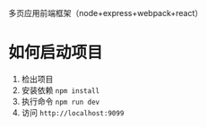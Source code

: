 多页应用前端框架（node+express+webpack+react）
# 如何启动项目

1. 检出项目
2. 安装依赖 `npm install`
3. 执行命令 `npm run dev`
4. 访问 `http://localhost:9099`
